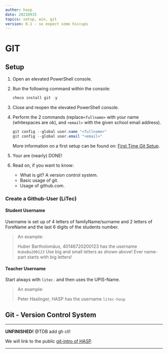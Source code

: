 ```yaml
---
author: hasp
date: 20210915
topics: setup, win, git
version: 0.1 - so expect some hiccups
---
```


# GIT

## Setup

1. Open an elevated PowerShell console.

2. Run the following command within the console:

   ```powershell
   choco install git -y
   ```

3. Close and reopen the  elevated PowerShell console.

4. Perform the 2 commands (replace`<fullname>` with your name (whitespaces are ok), and `<email>` with the given school email address).

   ```powershell
   git config --global user.name "<fullname>"
   git config --global user.email "<email>"
   ```

   More information on a first setup can be found on: [First Time Git Setup](https://git-scm.com/book/en/v2/Getting-Started-First-Time-Git-Setup).

5. Your are (nearly) DONE!

6. Read on, if you want to know:

   - What is git? A version control system.
   - Basic usage of git.
   - Usage of github.com.


### Create a Github-User (LiTec)

#### Student Username

Username is set up of 4 letters of familyName/surname and 2 letters of ForeName and the last 6 digits of the students number.

> An example:
>
> Huber Bartholomäus, 40146720200123 has the username `HubeBa200123`
> Use big and small letters as shown above! Ever name-part starts with big letters!


#### Teacher Username

Start always with `litec-` and then uses the UPIS-Name.

> An example:
>
> Peter Haslinger, HASP has the username `litec-hasp`


## Git - Version Control System

---

**UNFINISHED!** @TDB add gh cli!

We will link to the public [git-intro of HASP](https://github.com/litec-hasp/git-intro).

---
